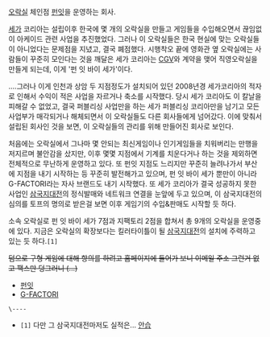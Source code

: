 [오락실](%EC%98%A4%EB%9D%BD%EC%8B%A4.md) 체인점 [펀잇](%ED%8E%80%EC%9E%87.md)을
운영하는 회사.

[세가](%EC%84%B8%EA%B0%80.md) 코리아는 설립이후 한국에 몇 개의 오락실을 만들고 게임들을 수입해오면서 끊임없이
아케이드 관련 사업을 추진했었다. 그러나 이 오락실들은 한국 현실에 맞는 오락실들이 아니었다는 문제점을 지녔고, 결국 폐점했다. 시행착오
끝에 영화관 옆 오락실에는 사람들이 꾸준히 모인다는 것을 깨달은 세가 코리아는 [CGV](CGV.md)와 계약을 맺어 직영오락실을
만들게 되는데, 이게 '펀 잇 바이 세가'이다.

....그러나 이게 인천과 상암 두 지점정도가 설치되어 있던 2008년경 세가코리아의 적자로 인해서 수익이 적은 사업을 자르거나 축소를
시작했다. 당시 세가 코리아도 이 칼날을 피해갈 수 없었고, 결국 퍼블리싱 사업만을 하는 세가 퍼블리싱 코리아만을 남기고 모든 사업부가
매각되거나 해체되면서 이 오락실들도 다른 회사들에게 넘어갔다. 이에 맞춰서 설립된 회사인 것을 보면, 이 오락실들의 관리를 위해 만들어진
회사로 보인다.

처음에는 오락실에서 그나마 몇 안되는 최신게임이나 인기게임들을 치워버리는 만행을 저지르며 불안감을 샀지만, 이후 몇몇 지점에서 기계를
치운다거나 하는 것을 제외하면 전체적으로 무난하게 운영하고 있다. 또 펀잇 지점도 느리지만 꾸준히 늘려나가서 부산에 지점을 내기 시작하는 등
꾸준히 발전해가고 있으며, 펀 잇 바이 세가 뿐만이 아니라 G-FACTORI라는 자사 브랜드도 내기 시작했다. 또 세가 코리아가 결국
성공하지 못한 사업인 [삼국지대전](%EC%82%BC%EA%B5%AD%EC%A7%80%EB%8C%80%EC%A0%84.md)의
정식발매와 네트워크 연결을 눈앞에 두고 있으며, 이 삼국지대전의 심의를 토프의 명의로 받은걸 보면 이후 게임기의 수입&판매도 시작할 듯
하다.

소속 오락실로 펀 잇 바이 세가 7점과 지팩토리 2점을 합쳐서 총 9개의 오락실을 운영중에 있다. 지금은 오락실의 확장보다는 킬러타이틀이 될
[삼국지대전](%EC%82%BC%EA%B5%AD%EC%A7%80%EB%8C%80%EC%A0%84.md)의 설치에 주력하고 있는 듯
하다.`[1]`

<del>덤으로 구형 게임에 대해 항의를 하려고 홈페이지에 들어가 보니 이메일 주소 그런거 없고 팩스만 덩그러니 (...)</del>

  * [펀잇](%ED%8E%80%EC%9E%87.md)
  * [G-FACTORI](G-FACTORI.md)

`\----`

  * `[1]` 다만 그 삼국지대전마저도 실적은... [안습](%EC%95%88%EC%8A%B5.md)

